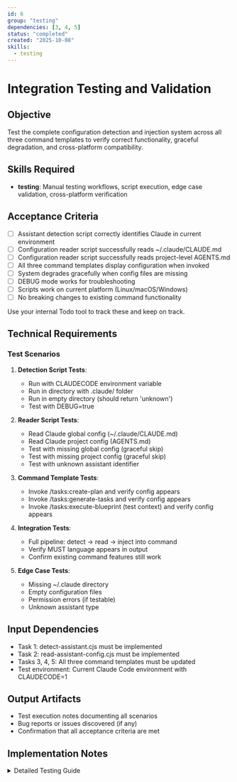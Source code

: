 ```yaml
---
id: 6
group: "testing"
dependencies: [3, 4, 5]
status: "completed"
created: "2025-10-08"
skills:
  - testing
---
```

# Integration Testing and Validation

## Objective
Test the complete configuration detection and injection system across all three command templates to verify correct functionality, graceful degradation, and cross-platform compatibility.

## Skills Required
- **testing**: Manual testing workflows, script execution, edge case validation, cross-platform verification

## Acceptance Criteria
- [ ] Assistant detection script correctly identifies Claude in current environment
- [ ] Configuration reader script successfully reads ~/.claude/CLAUDE.md
- [ ] Configuration reader script successfully reads project-level AGENTS.md
- [ ] All three command templates display configuration when invoked
- [ ] System degrades gracefully when config files are missing
- [ ] DEBUG mode works for troubleshooting
- [ ] Scripts work on current platform (Linux/macOS/Windows)
- [ ] No breaking changes to existing command functionality

Use your internal Todo tool to track these and keep on track.

## Technical Requirements

### Test Scenarios

1. **Detection Script Tests**:
   - Run with CLAUDECODE environment variable
   - Run in directory with .claude/ folder
   - Run in empty directory (should return 'unknown')
   - Test with DEBUG=true

2. **Reader Script Tests**:
   - Read Claude global config (~/.claude/CLAUDE.md)
   - Read Claude project config (AGENTS.md)
   - Test with missing global config (graceful skip)
   - Test with missing project config (graceful skip)
   - Test with unknown assistant identifier

3. **Command Template Tests**:
   - Invoke /tasks:create-plan and verify config appears
   - Invoke /tasks:generate-tasks and verify config appears
   - Invoke /tasks:execute-blueprint (test context) and verify config appears

4. **Integration Tests**:
   - Full pipeline: detect → read → inject into command
   - Verify MUST language appears in output
   - Confirm existing command features still work

5. **Edge Case Tests**:
   - Missing ~/.claude directory
   - Empty configuration files
   - Permission errors (if testable)
   - Unknown assistant type

## Input Dependencies
- Task 1: detect-assistant.cjs must be implemented
- Task 2: read-assistant-config.cjs must be implemented
- Tasks 3, 4, 5: All three command templates must be updated
- Test environment: Current Claude Code environment with CLAUDECODE=1

## Output Artifacts
- Test execution notes documenting all scenarios
- Bug reports or issues discovered (if any)
- Confirmation that all acceptance criteria are met

## Implementation Notes

<details>
<summary>Detailed Testing Guide</summary>

### Test 1: Assistant Detection

```bash
# Test with environment variable
CLAUDECODE=1 node templates/ai-task-manager/config/scripts/detect-assistant.cjs
# Expected output: claude

# Test with debug
DEBUG=true node templates/ai-task-manager/config/scripts/detect-assistant.cjs
# Expected: Debug messages to stderr, "claude" to stdout

# Test in empty directory
cd /tmp && node /workspace/templates/ai-task-manager/config/scripts/detect-assistant.cjs
# Expected output: unknown (or claude if .claude/ dir exists in /tmp)

# Verify directory detection
mkdir -p /tmp/test-project/.claude
cd /tmp/test-project
node /workspace/templates/ai-task-manager/config/scripts/detect-assistant.cjs
# Expected output: claude
```

### Test 2: Configuration Reader

```bash
# Test reading Claude config
node templates/ai-task-manager/config/scripts/read-assistant-config.cjs claude
# Expected: Global and/or project configuration content with section headers

# Test with debug
DEBUG=true node templates/ai-task-manager/config/scripts/read-assistant-config.cjs claude
# Expected: Debug messages showing file paths checked

# Test unknown assistant
node templates/ai-task-manager/config/scripts/read-assistant-config.cjs foobar
# Expected: No output (graceful degradation)

# Test integration
ASSISTANT=$(node templates/ai-task-manager/config/scripts/detect-assistant.cjs)
echo "Detected assistant: $ASSISTANT"
node templates/ai-task-manager/config/scripts/read-assistant-config.cjs "$ASSISTANT"
# Expected: Two-line output showing assistant name and configuration
```

### Test 3: Command Template Integration

This requires rebuilding the templates and testing with actual slash commands:

```bash
# Rebuild project with updated templates
npm run build
npm start init --assistants claude --destination-directory /tmp/test-integration

# Navigate to test project
cd /tmp/test-integration

# Test create-plan command
/tasks:create-plan "test plan"
# Verify: Configuration section appears before plan creation instructions

# Test generate-tasks command (requires a plan first)
# Create a simple plan first, then run:
/tasks:generate-tasks 1
# Verify: Configuration section appears before task generation instructions

# Test execute-blueprint command (requires blueprint)
# This is harder to test without a complete plan, but verify the template syntax
cat .claude/commands/tasks/execute-blueprint.md
# Verify: Configuration section is present after title, before main content
```

### Test 4: Graceful Degradation

```bash
# Test with missing global config
# Temporarily rename ~/.claude to ~/.claude.backup
mv ~/.claude ~/.claude.backup
node templates/ai-task-manager/config/scripts/read-assistant-config.cjs claude
# Expected: Only project-level config shown (or empty if no project config)

# Restore
mv ~/.claude.backup ~/.claude

# Test with missing project config
cd /tmp
node /workspace/templates/ai-task-manager/config/scripts/read-assistant-config.cjs claude
# Expected: Only global config shown
```

### Test 5: Verification Checklist

For each test:
- [ ] Script exits with status 0 (success) even on errors
- [ ] Output format matches specification
- [ ] No stack traces or unhandled exceptions
- [ ] DEBUG mode provides helpful troubleshooting info
- [ ] Works on current platform

### Success Criteria

All tests pass with:
- ✅ Correct assistant detection
- ✅ Configuration files read successfully
- ✅ Command templates display configuration
- ✅ Graceful handling of missing files
- ✅ No breaking changes to existing functionality
- ✅ Clear directive language ("MUST") visible in commands

### Troubleshooting

If tests fail:
1. Check file permissions on scripts (chmod +x if needed)
2. Verify Node.js version compatibility
3. Check for syntax errors in scripts
4. Enable DEBUG mode for detailed logging
5. Verify template file paths are correct

</details>
